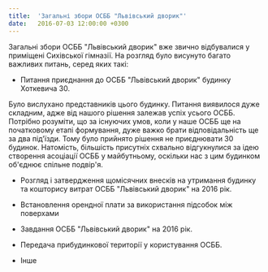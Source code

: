```yaml
---
title:  'Загальні збори ОСББ "Львівський дворик"'
date:   2016-07-03 12:00:00 +0300
---
```

Загальні збори ОСББ "Львівський дворик" вже звично відбувалися у приміщені Сихівської гімназії.
На розгляд було висунуто багато важливих питань, серед яких такі:

+ Питання приєднання до ОСББ "Львівський дворик" будинку Хоткевича 30.

Було вислухано представників цього будинку. Питання виявилося дуже складним, 
адже від нашого рішення залежав успіх усього ОСББ. Потрібно розуміти, що за існуючих умов, коли у наше
ОСББ ще на початковому етапі формування, дуже важко брати відповідальність ще за два під'їзди.
Тому було прийнято рішення не приєднювати 30 будинок. Натомість, більшість присутніх схвально відгукнулися за ідею 
створення асоціації ОСББ у майбутньому, оскільки нас з цим будинком об'єднює спільне подвір'я.

+ Розгляд і затвердження щомісячних внесків на утримання будинку та кошторису витрат ОСББ "Львівський дворик" на 2016 рік.

+ Встановлення орендної плати за використання підсобок між поверхами

+ Завдання ОСББ "Львівський дворик" на 2016 рік.

+ Передача прибудинкової території у користування ОСББ.

+ Інше
